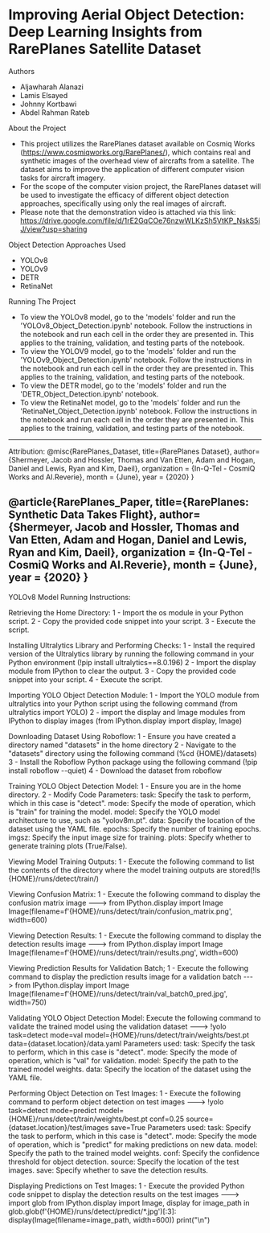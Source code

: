 # Improving Aerial Object Detection: Deep Learning Insights from RarePlanes Satellite Dataset
Authors
*  Aljawharah Alanazi
*  Lamis Elsayed
*  Johnny Kortbawi
*  Abdel Rahman Rateb

About the Project
* This project utilizes the RarePlanes dataset available on Cosmiq Works (https://www.cosmiqworks.org/RarePlanes/), which contains real and synthetic images of the overhead view of aircrafts from a satellite. The dataset aims to improve the application of different computer vision tasks for aircraft imagery.
* For the scope of the computer vision project, the RarePlanes dataset will be used to investigate the efficacy of different object detection approaches, specifically using only the real images of aircraft.
* Please note that the demonstration video is attached via this link: https://drive.google.com/file/d/1rE2GqCOe76nzwWLKzSh5VtKP_NskS5iJ/view?usp=sharing

Object Detection Approaches Used
* YOLOv8
* YOLOv9
* DETR
* RetinaNet

Running The Project
* To view the YOLOv8 model, go to the 'models' folder and run the 'YOLOv8_Object_Detection.ipynb' notebook. Follow the instructions in the notebook and run each cell in the order they are presented in. This applies to the training, validation, and testing parts of the notebook.
* To view the YOLOV9 model, go to the 'models' folder and run the 'YOLOv9_Object_Detection.ipynb' notebook. Follow the instructions in the notebook and run each cell in the order they are presented in. This applies to the training, validation, and testing parts of the notebook.
* To view the DETR model, go to the 'models' folder and run the 'DETR_Object_Detection.ipynb' notebook.
* To view the RetinaNet model, go to the 'models' folder and run the 'RetinaNet_Object_Detection.ipynb' notebook. Follow the instructions in the notebook and run each cell in the order they are presented in. This applies to the training, validation, and testing parts of the notebook.
------------------------------------------------------------------------------------------------------------------------------------------------------------------------------------------------------------------
Attribution:
@misc{RarePlanes_Dataset,
    title={RarePlanes Dataset},
    author={Shermeyer, Jacob and Hossler, Thomas and Van Etten, Adam and Hogan, Daniel and Lewis, Ryan and Kim, Daeil},
    organization = {In-Q-Tel - CosmiQ Works and AI.Reverie},
    month = {June},
    year = {2020}
}

@article{RarePlanes_Paper,
    title={RarePlanes: Synthetic Data Takes Flight},
    author={Shermeyer, Jacob and Hossler, Thomas and Van Etten, Adam and Hogan, Daniel and Lewis, Ryan and Kim, Daeil},
    organization = {In-Q-Tel - CosmiQ Works and AI.Reverie},
    month = {June},
    year = {2020}
}
------------------------------------------------------------------------------------------------------------------------------------------------------------------------------------------------------------------
YOLOv8 Model Running Instructions:

Retrieving the Home Directory:
1 - Import the os module in your Python script.
2 - Copy the provided code snippet into your script.
3 - Execute the script.

Installing Ultralytics Library and Performing Checks:
1 - Install the required version of the Ultralytics library by running the following command in your Python environment (!pip install ultralytics==8.0.196)
2 - Import the display module from IPython to clear the output.
3 - Copy the provided code snippet into your script.
4 - Execute the script.

Importing YOLO Object Detection Module:
1 - Import the YOLO module from ultralytics into your Python script using the following command (from ultralytics import YOLO)
2 - import the display and Image modules from IPython to display images (from IPython.display import display, Image)

Downloading Dataset Using Roboflow:
1 - Ensure you have created a directory named "datasets" in the home directory
2 - Navigate to the "datasets" directory using the following command (%cd {HOME}/datasets)
3 - Install the Roboflow Python package using the following command (!pip install roboflow --quiet)
4 - Download the dataset from roboflow

Training YOLO Object Detection Model:
1 - Ensure you are in the home directory.
2 - Modify Code Parameters:
	task: Specify the task to perform, which in this case is "detect".
	mode: Specify the mode of operation, which is "train" for training the model.
	model: Specify the YOLO model architecture to use, such as "yolov8m.pt".
	data: Specify the location of the dataset using the YAML file.
	epochs: Specify the number of training epochs.
	imgsz: Specify the input image size for training.
	plots: Specify whether to generate training plots (True/False).

Viewing Model Training Outputs:
1 - Execute the following command to list the contents of the directory where the model training outputs are stored(!ls {HOME}/runs/detect/train/)

Viewing Confusion Matrix:
1 - Execute the following command to display the confusion matrix image ---> from IPython.display import Image
Image(filename=f'{HOME}/runs/detect/train/confusion_matrix.png', width=600) 


Viewing Detection Results:
1 - Execute the following command to display the detection results image ---> from IPython.display import Image
Image(filename=f'{HOME}/runs/detect/train/results.png', width=600)


Viewing Prediction Results for Validation Batch;
1 - Execute the following command to display the prediction results image for a validation batch ---> 
from IPython.display import Image
Image(filename=f'{HOME}/runs/detect/train/val_batch0_pred.jpg', width=750)


Validating YOLO Object Detection Model:
Execute the following command to validate the trained model using the validation dataset ---> 
!yolo task=detect mode=val model={HOME}/runs/detect/train/weights/best.pt data={dataset.location}/data.yaml
Parameters used:
	task: Specify the task to perform, which in this case is "detect".
	mode: Specify the mode of operation, which is "val" for validation.
	model: Specify the path to the trained model weights.
	data: Specify the location of the dataset using the YAML file.

Performing Object Detection on Test Images:
1 - Execute the following command to perform object detection on test images --->
!yolo task=detect mode=predict model={HOME}/runs/detect/train/weights/best.pt conf=0.25 source={dataset.location}/test/images save=True
Parameters used: 
	task: Specify the task to perform, which in this case is "detect".
	mode: Specify the mode of operation, which is "predict" for making predictions on new data.
	model: Specify the path to the trained model weights.
	conf: Specify the confidence threshold for object detection.
	source: Specify the location of the test images.
	save: Specify whether to save the detection results.

Displaying Predictions on Test Images:
1 - Execute the provided Python code snippet to display the detection results on the test images ---> 
import glob
from IPython.display import Image, display
for image_path in glob.glob(f'{HOME}/runs/detect/predict/*.jpg')[:3]:
      display(Image(filename=image_path, width=600))
      print("\n")





	


 

